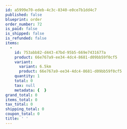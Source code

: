 ```yaml
---
id: a5999e70-edeb-4c3c-8340-e0ce7b1dd4c7
published: false
blueprint: order
order_number: 72
is_paid: false
is_shipped: false
is_refunded: false
items:
  -
    id: 753abb82-d443-47bd-95b5-669e7431677a
    product: 66e767a9-ee34-4dc4-8681-d09bb59f0cf5
    variant:
      variant: 6.5km
      product: 66e767a9-ee34-4dc4-8681-d09bb59f0cf5
    quantity: 1
    total: 0
    tax: null
    metadata: {  }
grand_total: 0
items_total: 0
tax_total: 0
shipping_total: 0
coupon_total: 0
title: ' '
---
```

